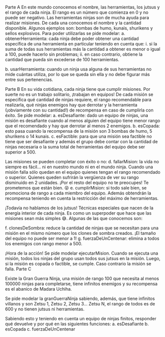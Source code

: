 
Parte A
En este mundo conocemos el nombre, las herramientas,
los jutsus y el rango de cada ninja. El rango es un
número que comienza en 0 y no puede ser negativo.
Las herramientas ninjas son de mucha ayuda para
realizar misiones. De cada una conocemos el nombre y
la cantidad disponible. Algunos ejemplos son: bombas de
humo, kunais, shurikens y sellos explosivos. Para poder
utilizarlas se pide modelar:
a. obtenerHerramienta: cada ninja debe poder
obtener una cantidad específica de una herramienta en particular teniendo en cuenta
que:
i. si la suma de todas sus herramientas más la cantidad a obtener es menor o
igual a 100, puede hacerlo sin problemas;
ii. en caso contrario, obtiene la cantidad que pueda sin excederse de 100
herramientas.

b. usarHerramienta: cuando un ninja usa alguna de sus herramientas no mide cuántas
utiliza, por lo que se queda sin ella y no debe figurar más entre sus pertenencias.

Parte B
En su vida cotidiana, cada ninja tiene que cumplir misiones. Por suerte no es un trabajo
solitario, ¡trabajan en equipos! De cada misión se especifica qué cantidad de ninjas
requiere, el rango recomendable para realizarla, qué ninjas enemigos hay que derrotar y la
herramienta (¡obviamente con su cantidad!) de recompensa en caso de cumplirla con éxito.
Se pide modelar:
a. esDesafiante: dado un equipo de ninjas, una misión es desafiante cuando al menos
alguien del equipo tiene menor rango que el recomendado y hay que derrotar al
menos 2 enemigos.
b. esCopada: esto pasa cuando la recompensa de la misión son 3 bombas de humo, 5
shurikens o 14 kunais.
c. esFactible: para que una misión sea factible no tiene que ser desafiante y además
el grupo debe contar con la cantidad de ninjas necesaria o la suma total de
herramientas del equipo debe ser superior a 500.

Las misiones se pueden completar con éxito o no:
d. fallarMision: la vida no siempre es fácil... ni en nuestro mundo ni en el mundo ninja.
Cuando una misión falla sólo quedan en el equipo quienes tengan el rango
recomendado o superior. Quienes queden sufrirán la vergüenza de ver su rango
disminuido en 2 unidades. ¡Por el resto del equipo no te preocupes! Te prometemos
que están bien. 😝
e. cumplirMision: si todo sale bien, se promociona de rango a cada miembro del
equipo. Además obtendrán la recompensa teniendo en cuenta la restricción del
máximo de herramientas.

¡Todavía no hablamos de los jutsus! Técnicas especiales que nacen de la energía interior de
cada ninja. Es como un superpoder que hace que las misiones sean más simples 😅.
Algunas de las que conocemos son:

f. clonesDeSombra: reduce la cantidad de ninjas que se necesitan para una misión
en el mismo número que los clones de sombra creados. ¡El tamaño del equipo no
puede ser menor a 1!
g. fuerzaDeUnCentenar: elimina a todos los enemigos con rango menor a 500.

¡Hora de la acción! Se pide modelar ejecutarMision. Cuando se ejecuta una misión, todos
los ninjas del grupo usan todos sus jutsus en la misión. Luego, si la misión es copada o
factible, se cumple. Caso contrario la misión se falla.
Parte C

Existe la Gran Guerra Ninja, una misión de rango 100
que necesita al menos 100000 ninjas para
completarse, tiene infinitos enemigos y su
recompensa es el abanico de Madara Uchiha.

Se pide modelar la granGuerraNinja sabiendo,
además, que tiene infinitos villanos y son Zetsu 1,
Zetsu 2, Zetsu 3... Zetsu N, el rango de todos es de
600 y no tienen jutsus ni herramientas.

Sabiendo esto y teniendo en cuenta un equipo de
ninjas finitos, responder qué devuelve y por qué en las
siguientes funciones:
a. esDesafiante
b. esCopada
c. fuerzaDeUnCentenar
